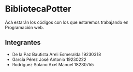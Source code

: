 # BibliotecaPotter
Acá estarán los códigos con los que estaremos trabajando en Programación web.

## Integrantes
- De la Paz Bautista Areli Esmeralda 19230318
- García Pérez José Antonio 19230222
- Rodríguez Solano Axel Manuel 18230755
